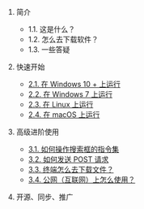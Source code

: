 1. 简介
    - 1.1. 这是什么？
    - 1.2. 怎么去下载软件？
    - 1.3. 一些答疑

2. 快速开始
    - [2.1. 在 Windows 10 + 上运行](_sidebar/Windows10+.md)
    - [2.2. 在 Windows 7 上运行](_sidebar/Windows7.md)
    - [2.3. 在 Linux 上运行](_sidebar/Linux.md)
    - [2.4. 在 macOS 上运行](_sidebar/macOS.md)

3. 高级进阶使用
    - [3.1. 如何操作搜索框的指令集](_sidebar/Instruction.md)
    - [3.2. 如何发送 POST 请求](_sidebar/POST-API.md)
    - [3.3. 终端怎么去下载文件？](_sidebar/DownloadInTerminal.md)
    - [3.4. 公网（互联网）上怎么使用？](_sidebar/PublicNetwork.md)

4. 开源、同步、推广